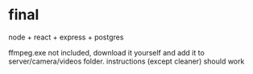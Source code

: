 # final
node + react + express + postgres

ffmpeg.exe not included, download it yourself and add it to server/camera/videos folder. instructions (except cleaner) should work
